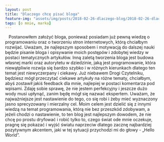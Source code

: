 ```yaml
---
layout: post
title: "Dlaczego chcę pisać bloga"
feature-img: "assets/img/posts/2018-02-26-dlaczego-blog/2018-02-26-dlaczego-blog.jpeg"
tags: [o mnie, marka]
---
```


&nbsp;&nbsp;&nbsp;Postanowiłem założyć bloga, ponieważ posiadam już pewną wiedzę o programowaniu oraz o tworzeniu stron internetowych, którą chciałbym rozwijać. Uważam, że najlepszym sposobem i motywacją do dalszej nauki będzie pisanie bloga i opisywanie moich postępów i zdobytej wiedzy w postaci tematycznych artykułów. Inną zaletą tworzenia bloga jest budowa własnej marki oraz autorytetu w dziedzinie, jaką jest programowanie, która niewątpliwie rozwija się bardzo szybko i w różnych kierunkach dlatego ten temat jest niewyczerpany i ciekawy. Już niebawem Drogi Czytelniku, będziesz mógł przeczytać ciekawe artykuły na różne tematy, chciałbym, abyś zostawił jakiś feedback dla mnie, najlepiej w postaci komentarza pod wpisami. Zdaję sobie sprawę, że nie jestem perfekcyjny i jeszcze dużo wody musi upłynąć, zanim będę mógł się nazwać ekspertem. Uważam, że najważniejsze jest nastawienie do tego, co się robi i żeby mieć wyznaczony jasno sprecyzowany i mierzalny cel. Moim celem jest dzielić się z innymi wiedzą na temat programowania, którą nie bez przeszkód zdobywam, a jeżeli chodzi o nastawienie, to ten blog jest najlepszym dowodem, że nie chcę po prostu dryfować i robić tylko to, czego świat ode mnie oczekuje, pragnę się pokazać i wyjść światu naprzeciw dlatego zacznę najbardziej pozytywnym akcentem, jaki w tej sytuacji przychodzi mi do głowy - „Hello World”.


